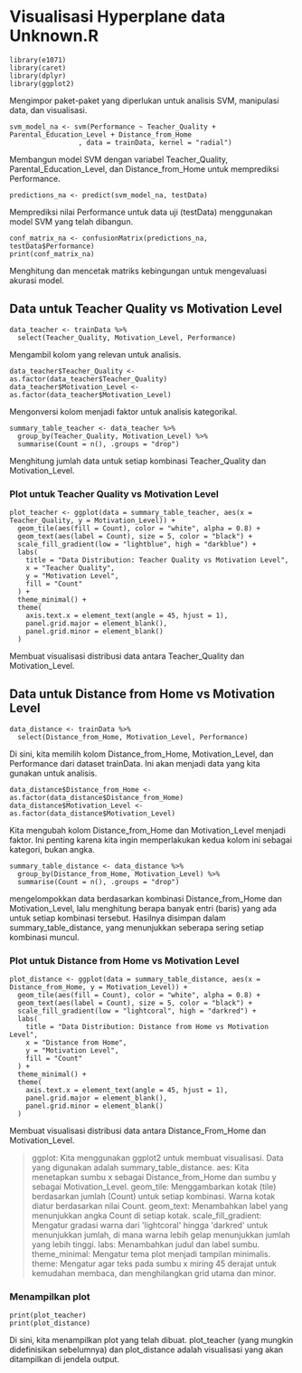 # Visualisasi Hyperplane data Unknown.R

```
library(e1071)
library(caret)
library(dplyr)
library(ggplot2)
```
Mengimpor paket-paket yang diperlukan untuk analisis SVM, manipulasi data, dan visualisasi.

```
svm_model_na <- svm(Performance ~ Teacher_Quality + Parental_Education_Level + Distance_from_Home
                 , data = trainData, kernel = "radial")
```
Membangun model SVM dengan variabel Teacher_Quality, Parental_Education_Level, dan Distance_from_Home untuk memprediksi Performance.

```
predictions_na <- predict(svm_model_na, testData)
```
Memprediksi nilai Performance untuk data uji (testData) menggunakan model SVM yang telah dibangun.

```
conf_matrix_na <- confusionMatrix(predictions_na, testData$Performance)
print(conf_matrix_na)
```
Menghitung dan mencetak matriks kebingungan untuk mengevaluasi akurasi model.

## Data untuk Teacher Quality vs Motivation Level
```
data_teacher <- trainData %>%
  select(Teacher_Quality, Motivation_Level, Performance)
```
Mengambil kolom yang relevan untuk analisis.

```
data_teacher$Teacher_Quality <- as.factor(data_teacher$Teacher_Quality)
data_teacher$Motivation_Level <- as.factor(data_teacher$Motivation_Level)
```
Mengonversi kolom menjadi faktor untuk analisis kategorikal.

```
summary_table_teacher <- data_teacher %>%
  group_by(Teacher_Quality, Motivation_Level) %>%
  summarise(Count = n(), .groups = "drop")
```
Menghitung jumlah data untuk setiap kombinasi Teacher_Quality dan Motivation_Level.

### Plot untuk Teacher Quality vs Motivation Level
```
plot_teacher <- ggplot(data = summary_table_teacher, aes(x = Teacher_Quality, y = Motivation_Level)) +
  geom_tile(aes(fill = Count), color = "white", alpha = 0.8) +
  geom_text(aes(label = Count), size = 5, color = "black") +
  scale_fill_gradient(low = "lightblue", high = "darkblue") +
  labs(
    title = "Data Distribution: Teacher Quality vs Motivation Level",
    x = "Teacher Quality",
    y = "Motivation Level",
    fill = "Count"
  ) +
  theme_minimal() +
  theme(
    axis.text.x = element_text(angle = 45, hjust = 1),
    panel.grid.major = element_blank(),
    panel.grid.minor = element_blank()
  )
```
Membuat visualisasi distribusi data antara Teacher_Quality dan Motivation_Level.

## Data untuk Distance from Home vs Motivation Level
```
data_distance <- trainData %>%
  select(Distance_from_Home, Motivation_Level, Performance)
```
Di sini, kita memilih kolom Distance_from_Home, Motivation_Level, dan Performance dari dataset trainData. Ini akan menjadi data yang kita gunakan untuk analisis.

```
data_distance$Distance_from_Home <- as.factor(data_distance$Distance_from_Home)
data_distance$Motivation_Level <- as.factor(data_distance$Motivation_Level)
```
Kita mengubah kolom Distance_from_Home dan Motivation_Level menjadi faktor. Ini penting karena kita ingin memperlakukan kedua kolom ini sebagai kategori, bukan angka.

```
summary_table_distance <- data_distance %>%
  group_by(Distance_from_Home, Motivation_Level) %>%
  summarise(Count = n(), .groups = "drop")
```
mengelompokkan data berdasarkan kombinasi Distance_from_Home dan Motivation_Level, lalu menghitung berapa banyak entri (baris) yang ada untuk setiap kombinasi tersebut. Hasilnya disimpan dalam summary_table_distance, yang menunjukkan seberapa sering setiap kombinasi muncul.

### Plot untuk Distance from Home vs Motivation Level
```
plot_distance <- ggplot(data = summary_table_distance, aes(x = Distance_from_Home, y = Motivation_Level)) +
  geom_tile(aes(fill = Count), color = "white", alpha = 0.8) +
  geom_text(aes(label = Count), size = 5, color = "black") +
  scale_fill_gradient(low = "lightcoral", high = "darkred") +
  labs(
    title = "Data Distribution: Distance from Home vs Motivation Level",
    x = "Distance from Home",
    y = "Motivation Level",
    fill = "Count"
  ) +
  theme_minimal() +
  theme(
    axis.text.x = element_text(angle = 45, hjust = 1),
    panel.grid.major = element_blank(),
    panel.grid.minor = element_blank()
  )
```
Membuat visualisasi distribusi data antara Distance_From_Home dan Motivation_Level.

>ggplot: Kita menggunakan ggplot2 untuk membuat visualisasi. Data yang digunakan adalah summary_table_distance.
>aes: Kita menetapkan sumbu x sebagai Distance_from_Home dan sumbu y sebagai Motivation_Level.
>geom_tile: Menggambarkan kotak (tile) berdasarkan jumlah (Count) untuk setiap kombinasi. Warna kotak diatur berdasarkan nilai Count.
>geom_text: Menambahkan label yang menunjukkan angka Count di setiap kotak.
>scale_fill_gradient: Mengatur gradasi warna dari 'lightcoral' hingga 'darkred' untuk menunjukkan jumlah, di mana warna lebih gelap menunjukkan jumlah yang lebih tinggi.
>labs: Menambahkan judul dan label sumbu.
>theme_minimal: Mengatur tema plot menjadi tampilan minimalis.
>theme: Mengatur agar teks pada sumbu x miring 45 derajat untuk kemudahan membaca, dan menghilangkan grid utama dan minor.

### Menampilkan plot
```
print(plot_teacher)
print(plot_distance)
```
Di sini, kita menampilkan plot yang telah dibuat. plot_teacher (yang mungkin didefinisikan sebelumnya) dan plot_distance adalah visualisasi yang akan ditampilkan di jendela output.
